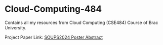 # Cloud-Computing-484
Contains all my resources from Cloud Computing (CSE484) Course of Brac University.


Project Paper Link: [SOUPS2024 Poster Abstract](https://www.usenix.org/system/files/soups2024_poster63_abstract-eshita_final.pdf)
